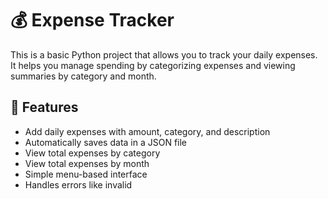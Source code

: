 # 💰 Expense Tracker

This is a basic Python project that allows you to track your daily expenses. It helps you manage spending by categorizing expenses and viewing summaries by category and month.

## 🔹 Features

- Add daily expenses with amount, category, and description
- Automatically saves data in a JSON file
- View total expenses by category
- View total expenses by month
- Simple menu-based interface
- Handles errors like invalid
